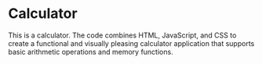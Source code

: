 # Calculator
This is a calculator. The code combines HTML, JavaScript, and CSS to create a functional and visually pleasing calculator application that supports basic arithmetic operations and memory functions.
